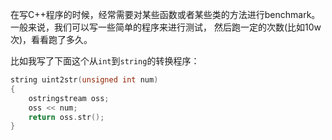 在写C++程序的时候，经常需要对某些函数或者某些类的方法进行benchmark。一般来说，我们可以写一些简单的程序来进行测试，
然后跑一定的次数(比如10w次)，看看跑了多久。

比如我写了下面这个从`int`到`string`的转换程序：

```cpp
string uint2str(unsigned int num)
{
    ostringstream oss;
    oss << num;
    return oss.str();
}
```

    
    
    
